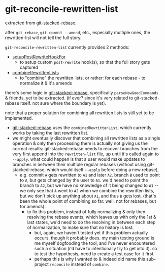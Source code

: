 # git-reconcile-rewritten-list

extracted from [git-stacked-rebase](../).

after `git rebase`, `git commit --amend`, etc., especially multiple ones, the rewritten-list will not tell the full story.

`git-reconcile-rewritten-list` currently provides 2 methods:

- [setupPostRewriteHookFor](./postRewriteHook.ts)
	- to setup custom `post-rewrite` hook(s), so that the full story gets captured
- [combineRewrittenLists](./combineRewrittenLists.ts)
	- to "combine" the rewritten lists, or rather: for each rebase - to normalize it & it's amends
	 
there's some logic in [git-stacked-rebase](../), specifically `parseNewGoodCommands` & friends, yet to be extracted.
(if ever? since it's very related to git-stacked-rebase itself. not sure where the boundary is yet).

note that a proper solution for combining all rewritten lists is still yet to be implemented.
- [git-stacked-rebase](../) uses the `combinedRewrittenList`, which currently works by taking the last rewritten list.
- we might eventually discover that combining all rewritten lists as a single operation & only then processing them
  is actually not giving us the correct results: git-stacked-rebase needs to recover branches
  from the very first append into the `rewritten-list` file, up until it's called again to `--apply`.
  what could happen is that a user would make updates to branches in between their multiple regular rebases
  (without using git-stacked-rebase, which would itself `--apply` before doing a new rebase),
  - e.g. commit `A` gets rewritten to `A1` and later `A2`. branch `B` used to point to `A`,
	but gets changed by the user to `A1`.
	we'd need to point the branch to `A2`, but we have no knowledge of it being changed to `A1` --
	we only see that `A` went to `A2` when we combine the rewritten lists, 
	but we don't pick up anything about `A1`, and thus `B` gets lost.
	(that's been the whole point of combining so far. well, not for rebases, but for amends).
	- to fix this problem, instead of fully normalizing & only then resolving the rebase events,
	  which leaves us with only the 1st & last states,
	  we'd need to do the resolving in between each step of normalization, to make sure that no history is lost.
	  - but, again, we haven't tested yet if this problem actually occurs. though it probably does.
		my main testing ground is me myself dogfooding the tool, and i've never encountered such a situation
		(i'd have to intentionally try to get into it). so to test the hypothesis, need to create a test case for it first.
	  - perhaps this is why i wanted to & indeed did name this sub-project `reconcile` instead of `combine`.
